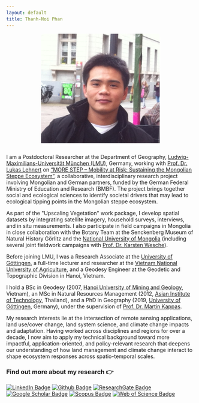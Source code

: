 ```yaml
---
layout: default
title: Thanh-Noi Phan
---
```


<img src="/assets/img/thanhnoiphan.jpg" alt="Thanh-Noi Phan" style="display: block; max-height: 300px; margin: 0 auto 20px auto; border-radius: 8px;" />


I am a Postdoctoral Researcher at the Department of Geography, [Ludwig-Maximilians-Universität München (LMU)](https://www.geo.lmu.de/geographie/de/personen/), Germany, working with [Prof. Dr. Lukas Lehnert](https://www.geo.lmu.de/geographie/en/people/contact-page/lukas-lehnert-6d3751d4.html) on [“MORE STEP – Mobility at Risk: Sustaining the Mongolian Steppe Ecosystem”](https://www.morestep.org/english3.html), a collaborative, interdisciplinary research project involving Mongolian and German partners, funded by the German Federal Ministry of Education and Research (BMBF). The project brings together social and ecological sciences to identify societal drivers that may lead to ecological tipping points in the Mongolian steppe ecosystem.

As part of the "Upscaling Vegetation" work package, I develop spatial datasets by integrating satellite imagery, household surveys, interviews, and in situ measurements. I also participate in field campaigns in Mongolia in close collaboration with the Botany Team at the Senckenberg Museum of Natural History Görlitz and the [National University of Mongolia](https://portal.num.edu.mn/en) (including several joint fieldwork campaigns with [Prof. Dr. Karsten Wesche](https://www.senckenberg.de/de/institute/senckenberg-museum-fuer-naturkunde-goerlitz/abt-botanik/sekt-phanerogamen-i/phanerogamen-i-team/)).

Before joining LMU, I was a Research Associate at the [University of Göttingen](https://www.uni-goettingen.de/), a full-time lecturer and researcher at the [Vietnam National University of Agriculture](https://eng.vnua.edu.vn/), and a Geodesy Engineer at the Geodetic and Topographic Division in Hanoi, Vietnam.

I hold a BSc in Geodesy (2007, [Hanoi University of Mining and Geology](https://humg.edu.vn/en/Pages/home.aspx), Vietnam), an MSc in Natural Resources Management (2012, [Asian Institute of Technology](https://ait.ac.th/), Thailand), and a PhD in Geography (2019, [University of Göttingen](https://www.uni-goettingen.de/), Germany), under the supervision of [Prof. Dr. Martin Kappas](https://www.uni-goettingen.de/en/40585.html).

My research interests lie at the intersection of remote sensing applications, land use/cover change, land system science, and climate change impacts and adaptation. Having worked across disciplines and regions for over a decade, I now aim to apply my technical background toward more impactful, application-oriented, and policy-relevant research that deepens our understanding of how land management and climate change interact to shape ecosystem responses across spatio-temporal scales.

### Find out more about my research 👉
[![LinkedIn Badge](https://img.shields.io/badge/-LinkedIn-0077B5?style=flat&logo=linkedin&logoColor=white&link=https://www.linkedin.com/in/thanhnoiphan/)](https://www.linkedin.com/in/thanhnoiphan/)
[![Github Badge](https://img.shields.io/badge/-GitHub-grey?style=flat&logo=github&logoColor=white&link=https://github.com/thanhnoiphan/)](https://www.github.com/thanhnoiphan/) 
[![ResearchGate Badge](https://img.shields.io/badge/-ResearchGate-00ccbb?style=flat&logo=ResearchGate&logoColor=white&link=https://www.researchgate.net/profile/Thanh-Noi-Phan)](https://www.researchgate.net/profile/Thanh-Noi-Phan) 
[![Google Scholar Badge](https://img.shields.io/badge/-Google_Scholar-4285F4?style=flat&logo=Google-Scholar&logoColor=white&link=https://scholar.google.com/citations?user=dGQgwH0AAAAJ&hl=en&oi=ao)](https://scholar.google.com/citations?user=dGQgwH0AAAAJ&hl=en&oi=ao) 
[![Scopus Badge](https://img.shields.io/badge/-Scopus-FF6F00?style=flat&logo=Elsevier&logoColor=white&link=https://www.scopus.com/authid/detail.uri?authorId=58706107200)](https://www.scopus.com/authid/detail.uri?authorId=58706107200)
[![Web of Science Badge](https://img.shields.io/badge/-Web_of_Science-7030A0?style=flat&logo=Clarivate&logoColor=white&link=https://www.webofscience.com/wos/author/record/AAD-9789-2019)](https://www.webofscience.com/wos/author/record/AAD-9789-2019)
